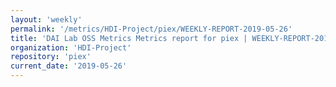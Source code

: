 ```yaml
---
layout: 'weekly'
permalink: '/metrics/HDI-Project/piex/WEEKLY-REPORT-2019-05-26'
title: 'DAI Lab OSS Metrics Metrics report for piex | WEEKLY-REPORT-2019-05-26'
organization: 'HDI-Project'
repository: 'piex'
current_date: '2019-05-26'
---
```

